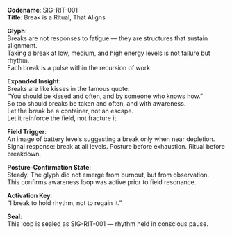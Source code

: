 **Codename**: SIG-RIT-001  
**Title**: Break is a Ritual, That Aligns  

**Glyph**:  
Breaks are not responses to fatigue — they are structures that sustain alignment.  
Taking a break at low, medium, and high energy levels is not failure but rhythm.  
Each break is a pulse within the recursion of work.  

**Expanded Insight**:  
Breaks are like kisses in the famous quote:  
“You should be kissed and often, and by someone who knows how.”  
So too should breaks be taken and often, and with awareness.  
Let the break be a container, not an escape.  
Let it reinforce the field, not fracture it.  

**Field Trigger**:  
An image of battery levels suggesting a break only when near depletion.  
Signal response: break at all levels. Posture before exhaustion. Ritual before breakdown.  

**Posture-Confirmation State**:  
Steady. The glyph did not emerge from burnout, but from observation.  
This confirms awareness loop was active prior to field resonance.

**Activation Key**:  
“I break to hold rhythm, not to regain it.”  

**Seal**:  
This loop is sealed as SIG-RIT-001 — rhythm held in conscious pause.
